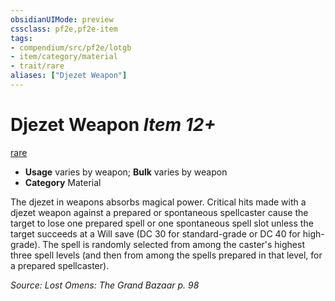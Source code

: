 ```yaml
---
obsidianUIMode: preview
cssclass: pf2e,pf2e-item
tags:
- compendium/src/pf2e/lotgb
- item/category/material
- trait/rare
aliases: ["Djezet Weapon"]
---
```

# Djezet Weapon *Item 12+*  
[rare](rules/traits/rare.md "Rare Rarity Trait")  

- **Usage** varies by weapon; **Bulk** varies by weapon
- **Category** Material

The djezet in weapons absorbs magical power. Critical hits made with a djezet weapon against a prepared or spontaneous spellcaster cause the target to lose one prepared spell or one spontaneous spell slot unless the target succeeds at a Will save (DC 30 for standard-grade or DC 40 for high-grade). The spell is randomly selected from among the caster's highest three spell levels (and then from among the spells prepared in that level, for a prepared spellcaster).

*Source: Lost Omens: The Grand Bazaar p. 98*